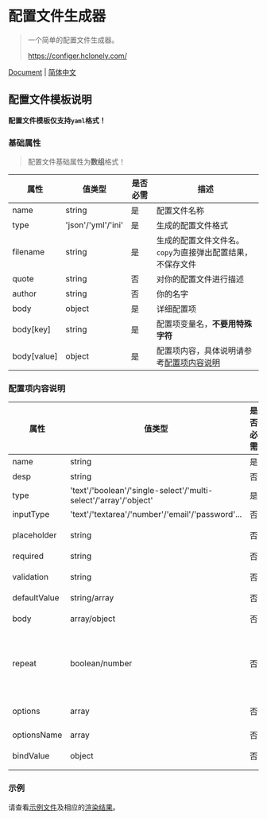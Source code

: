 # 配置文件生成器

> 一个简单的配置文件生成器。
>
> <https://configer.hclonely.com/>

[Document](/README.md) | [简体中文](/README_CN.md)

## 配置文件模板说明

**配置文件模板仅支持`yaml`格式！**

### 基础属性

> 配置文件基础属性为**数组**格式！

| 属性 | 值类型 | 是否必需 | 描述 |
| --- | --- | --- | --- |
| name | string | 是 | 配置文件名称 |
| type | 'json'/'yml'/'ini' | 是 | 生成的配置文件格式 |
| filename | string | 是 | 生成的配置文件文件名。`copy`为直接弹出配置结果，不保存文件 |
| quote | string | 否 | 对你的配置文件进行描述 |
| author | string | 否 | 你的名字 |
| body | object | 是 | 详细配置项 |
| body[key] | string | 是 | 配置项变量名，**不要用特殊字符** |
| body[value] | object | 是 | 配置项内容，具体说明请参考[配置项内容说明](#配置项内容说明) |

### 配置项内容说明

| 属性 | 值类型 | 是否必需 | 描述 |
| --- | --- | --- | --- |
| name | string | 是 | 显示名称 |
| desp | string | 否 | 对此选项的描述 |
| type | 'text'/'boolean'/'single-select'/'multi-select'/'array'/'object' | 是 | 配置项类型 |
| inputType | 'text'/'textarea'/'number'/'email'/'password'... | 否 | 输入内容格式，默认为`'text'` |
| placeholder | string | 否 | 输入框背景文字，`type='text'`时生效 |
| required | string | 否 | 是否必须，`type='text'`时生效 |
| validation | string | 否 | 检测用户输入内容是否匹配正则表达式，`type='text'`时生效 |
| defaultValue | string/array | 否 | 默认值 |
| body | array/object | 否 | `type='array'`/`type='object'`时必需，格式同基础属性的`body` |
| repeat | boolean/number | 否 | 此配置的上一级`type='array'`时生效，`repeat=true`：允许用户自行添加此选项，`repeat={number}`：重复生成此选项`number`次 |
| options | array | 否 | `type='single-select'`/`type='multi-select'`时必需，选项内容 |
| optionsName | array | 否 | options对应显示名称 |
| bindValue | object | 否 | `type='single-select'`时可选，有`type`和`body`属性 |

### 示例

请查看[示例文件](/template.yaml.js)及相应的[渲染结果](https://configer.hclonely.com/?fileLink=https%3A%2F%2Fraw.githubusercontent.com%2FHCLonely%2Fconfig-generator%2Fmain%2Ftemplate.yaml.js)。
